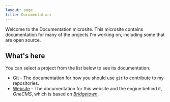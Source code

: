 ```yaml
---
layout: page
title: Documentation
---
```


Welcome to the Documentation microsite. This microsite contains documentation for many of the projects I'm working on, including some that are open source. 

## What's here
You can select a project from the list below to see its documentation.
- [Git](/docs/git/) - The documentation for how you should use ``git`` to contribute to my repositories.
- [Website](/docs/website/) - The documentation for this website and the engine behind it, *OneCMS*, which is based on *[Bridgetown](https://github.com/bridgetownrb/bridgetown)*.